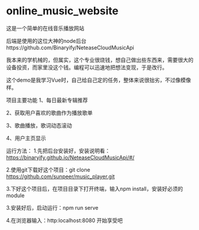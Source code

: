 # online_music_website

这是一个简单的在线音乐播放网站

后端是使用的这位大神的node后台https://github.com/Binaryify/NeteaseCloudMusicApi

我本来的学机械的，但属实，这个专业很烧钱，想自己做出些东西来，需要很大的设备投资，而家里没这个钱。编程可以迅速地把想法变现，于是改行。

这个demo是我学习Vue时，自己给自己定的任务，整体来说很拙劣，不过像模像样。

项目主要功能
1、每日最新专辑推荐

2、获取用户喜欢的歌曲作为播放歌单

3、歌曲播放，歌词动态滚动

4、用户主页显示

运行方法：
1.先把后台安装好，安装说明看：https://binaryify.github.io/NeteaseCloudMusicApi/#/

2.使用git下载好这个项目：git clone https://github.com/sunpeer/music_player.git

3.下好这个项目后，在项目目录下打开终端，输入npm install，安装好必须的module

3.安装好后，启动运行：npm run serve

4.在浏览器输入：http:localhost:8080 开始享受吧
